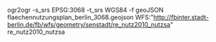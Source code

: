 ogr2ogr -s_srs EPSG:3068 -t_srs WGS84 -f geoJSON flaechennutzungsplan_berlin_3068.geojson  WFS:"http://fbinter.stadt-berlin.de/fb/wfs/geometry/senstadt/re_nutz2010_nutzsa" re_nutz2010_nutzsa
